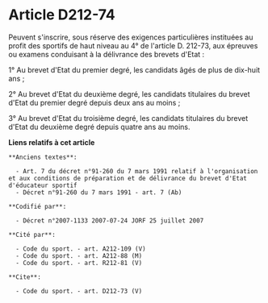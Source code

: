 # Article D212-74

Peuvent s'inscrire, sous réserve des exigences particulières instituées au profit des sportifs de haut niveau au 4° de
l'article D. 212-73, aux épreuves ou examens conduisant à la délivrance des brevets d'Etat :

1° Au brevet d'Etat du premier degré, les candidats âgés de plus de dix-huit ans ;

2° Au brevet d'Etat du deuxième degré, les candidats titulaires du brevet d'Etat du premier degré depuis deux ans au moins ;

3° Au brevet d'Etat du troisième degré, les candidats titulaires du brevet d'Etat du deuxième degré depuis quatre ans au
moins.

**Liens relatifs à cet article**

	**Anciens textes**:

	  - Art. 7 du décret n°91-260 du 7 mars 1991 relatif à l'organisation et aux conditions de préparation et de délivrance du brevet d'Etat d'éducateur sportif
	  - Décret n°91-260 du 7 mars 1991 - art. 7 (Ab)

	**Codifié par**:

	  - Décret n°2007-1133 2007-07-24 JORF 25 juillet 2007

	**Cité par**:

	  - Code du sport. - art. A212-109 (V)
	  - Code du sport. - art. A212-88 (M)
	  - Code du sport. - art. R212-81 (V)

	**Cite**:

	  - Code du sport. - art. D212-73 (V)
